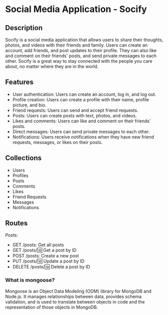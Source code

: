 # Social Media Application - Socify

## Description

Socify is a social media application that allows users to share their thoughts, photos, and videos with their friends and family. Users can create an account, add friends, and post updates to their profile. They can also like and comment on their friends' posts, and send private messages to each other. Socify is a great way to stay connected with the people you care about, no matter where they are in the world.

## Features

- User authentication: Users can create an account, log in, and log out.
- Profile creation: Users can create a profile with their name, profile picture, and bio.
- Friend requests: Users can send and accept friend requests.
- Posts: Users can create posts with text, photos, and videos.
- Likes and comments: Users can like and comment on their friends' posts.
- Direct messages: Users can send private messages to each other.
- Notifications: Users receive notifications when they have new friend requests, messages, or likes on their posts.

## Collections

- Users
- Profiles
- Posts
- Comments
- Likes
- Friend Requests
- Messages
- Notifications

## Routes

Posts:

- GET /posts: Get all posts
- GET /posts/:id: Get a post by ID
- POST /posts: Create a new post
- PUT /posts/:id: Update a post by ID
- DELETE /posts/:id: Delete a post by ID

### What is mongoose?

Mongoose is an Object Data Modeling (ODM) library for MongoDB and Node.js. It manages relationships between data, provides schema validation, and is used to translate between objects in code and the representation of those objects in MongoDB.